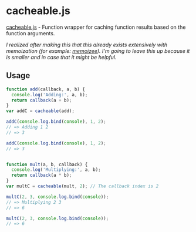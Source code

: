 # cacheable.js
[cacheable.js](https://github.com/danielrw7/cacheable.js/blob/master/cacheable.js) - Function wrapper for caching function results based on the function arguments.

_I realized after making this that this already exists extensively with memoization (for example: [memoizee](https://github.com/medikoo/memoizee)). I'm going to leave this up because it is smaller and in case that it might be helpful._

## Usage
```javascript
function add(callback, a, b) {
  console.log('Adding:', a, b);
  return callback(a + b);
}
var addC = cacheable(add);

addC(console.log.bind(console), 1, 2);
// => Adding 1 2
// => 3

addC(console.log.bind(console), 1, 2);
// => 3


function mult(a, b, callback) {
  console.log('Multiplying:', a, b);
  return callback(a * b);
}
var multC = cacheable(mult, 2); // The callback index is 2

multC(2, 3, console.log.bind(console));
// => Multiplying 2 3
// => 6

multC(2, 3, console.log.bind(console));
// => 6
```
